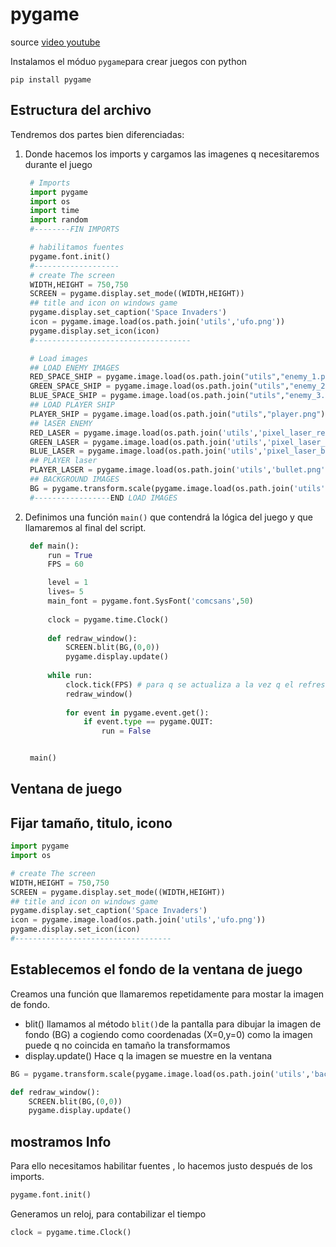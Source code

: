  

# pygame

source [video youtube](https://www.youtube.com/watch?v=FfWpgLFMI7w&t=4370s)  

Instalamos el móduo `pygame`para crear juegos con python

```
pip install pygame
```
## Estructura del archivo

Tendremos dos partes bien diferenciadas:

1. Donde hacemos los imports y cargamos las imagenes q necesitaremos durante el juego
   ```python
    # Imports
    import pygame
    import os
    import time
    import random
    #--------FIN IMPORTS

    # habilitamos fuentes 
    pygame.font.init()
    #-------------------
    # create The screen
    WIDTH,HEIGHT = 750,750
    SCREEN = pygame.display.set_mode((WIDTH,HEIGHT))
    ## title and icon on windows game
    pygame.display.set_caption('Space Invaders')
    icon = pygame.image.load(os.path.join('utils','ufo.png'))
    pygame.display.set_icon(icon)
    #-----------------------------------

    # Load images
    ## LOAD ENEMY IMAGES
    RED_SPACE_SHIP = pygame.image.load(os.path.join("utils","enemy_1.png"))
    GREEN_SPACE_SHIP = pygame.image.load(os.path.join("utils","enemy_2.png"))
    BLUE_SPACE_SHIP = pygame.image.load(os.path.join("utils","enemy_3.png"))
    ## LOAD PLAYER SHIP
    PLAYER_SHIP = pygame.image.load(os.path.join("utils","player.png"))
    ## lASER ENEMY
    RED_LASER = pygame.image.load(os.path.join('utils','pixel_laser_red.png'))
    GREEN_LASER = pygame.image.load(os.path.join('utils','pixel_laser_green.png'))
    BLUE_LASER = pygame.image.load(os.path.join('utils','pixel_laser_blue.png'))
    ## PLAYER laser
    PLAYER_LASER = pygame.image.load(os.path.join('utils','bullet.png'))
    ## BACKGROUND IMAGES
    BG = pygame.transform.scale(pygame.image.load(os.path.join('utils','background.png')), (WIDTH,HEIGHT))
    #-----------------END LOAD IMAGES
   ``` 

2. Definimos una función `main()` que contendrá la lógica del juego y que llamaremos al final del script.
   ```python
    def main():
        run = True
        FPS = 60

        level = 1
        lives= 5
        main_font = pygame.font.SysFont('comcsans',50)
        
        clock = pygame.time.Clock()
        
        def redraw_window():
            SCREEN.blit(BG,(0,0))
            pygame.display.update()
        
        while run:
            clock.tick(FPS) # para q se actualiza a la vez q el refresco de panatalla
            redraw_window()
            
            for event in pygame.event.get():
                if event.type == pygame.QUIT:
                    run = False


    main()
   ```  

## Ventana de juego

## Fijar tamaño, titulo, icono

```python
import pygame
import os

# create The screen
WIDTH,HEIGHT = 750,750
SCREEN = pygame.display.set_mode((WIDTH,HEIGHT))
## title and icon on windows game
pygame.display.set_caption('Space Invaders')
icon = pygame.image.load(os.path.join('utils','ufo.png'))
pygame.display.set_icon(icon)
#-----------------------------------
```
## Establecemos el fondo de la ventana de juego

Creamos una función que llamaremos repetidamente para mostar la imagen de fondo.

- blit()
  llamamos al método `blit()`de la pantalla para dibujar la imagen de fondo (BG) a cogiendo como coordenadas (X=0,y=0) como la imagen puede q no coincida en tamaño la transformamos
- display.update()
  Hace q la imagen se muestre en la ventana  

```python
BG = pygame.transform.scale(pygame.image.load(os.path.join('utils','background.png')), (WIDTH,HEIGHT))

def redraw_window():
    SCREEN.blit(BG,(0,0))
    pygame.display.update()
```

## mostramos Info

Para ello necesitamos habilitar fuentes , lo hacemos justo después de los imports.

```python
pygame.font.init()
```
Generamos un reloj, para contabilizar el tiempo

```python
clock = pygame.time.Clock()
```

